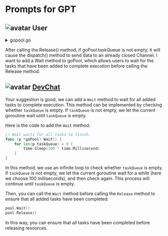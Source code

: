 # Prompts for GPT

## ![avatar](../../assets/icons/avatar_spaceman.png) **User**

<details>
<summary>gopool.go</summary>
package gopool

import (
    "sync"
    "time"
)

// task represents a function that will be executed by a worker.
// It returns a result and an error.
type task func() (interface{}, error)

// goPool represents a pool of workers.
type goPool struct {
    workers    []*worker
    workerStack []int
    maxWorkers int
    // Set by WithMinWorkers(), used to adjust the number of workers. Default equals to maxWorkers.
    minWorkers int
    // tasks are added to this channel first, then dispatched to workers. Default buffer size is 1 million.
    taskQueue chan task
    // Set by WithRetryCount(), used to retry a task when it fails. Default is 0.
    retryCount int
    lock sync.Locker
    cond *sync.Cond
    // Set by WithTimeout(), used to set a timeout for a task. Default is 0, which means no timeout.
    timeout time.Duration
    // Set by WithResultCallback(), used to handle the result of a task. Default is nil.
    resultCallback func(interface{})
    // Set by WithErrorCallback(), used to handle the error of a task. Default is nil.
    errorCallback func(error)
    // adjustInterval is the interval to adjust the number of workers. Default is 1 second.
    adjustInterval time.Duration
}

// NewGoPool creates a new pool of workers.
func NewGoPool(maxWorkers int, opts ...Option) *goPool {
    pool := &goPool{
        maxWorkers: maxWorkers,
        // Set minWorkers to maxWorkers by default
        minWorkers: maxWorkers,
        workers:    make([]*worker, maxWorkers),
        workerStack: make([]int, maxWorkers),
        taskQueue: make(chan task, 1e6),
        retryCount: 0,
        lock: new(sync.Mutex),
        timeout: 0,
        adjustInterval: 1 * time.Second,
    }
    // Apply options
    for _, opt := range opts {
        opt(pool)
    }
    if pool.cond == nil {
        pool.cond = sync.NewCond(pool.lock)
    }
    // Create workers with the minimum number. Don't use pushWorker() here.
    for i := 0; i < pool.minWorkers; i++ {
        worker := newWorker()
        pool.workers[i] = worker
        pool.workerStack[i] = i
        worker.start(pool, i)
    }
    go pool.adjustWorkers()
    go pool.dispatch()
    return pool
}

// AddTask adds a task to the pool.
func (p *goPool) AddTask(t task) {
    p.taskQueue <- t
}

// Release stops all workers and releases resources.
func (p *goPool) Release() { 
    close(p.taskQueue)
    p.cond.L.Lock()
    for len(p.workerStack) != p.minWorkers {
        p.cond.Wait()
    }
    p.cond.L.Unlock()
    for _, worker := range p.workers {
        close(worker.taskQueue)
    }
    p.workers = nil
    p.workerStack = nil
}

func (p *goPool) popWorker() int {
    p.lock.Lock()
    workerIndex := p.workerStack[len(p.workerStack)-1]
    p.workerStack = p.workerStack[:len(p.workerStack)-1]
    p.lock.Unlock()
    return workerIndex
}

func (p *goPool) pushWorker(workerIndex int) {
    p.lock.Lock()
    p.workerStack = append(p.workerStack, workerIndex)
    p.lock.Unlock()
    p.cond.Signal()
}

// adjustWorkers adjusts the number of workers according to the number of tasks in the queue.
func (p *goPool) adjustWorkers() {
    ticker := time.NewTicker(p.adjustInterval)
    defer ticker.Stop()

    for range ticker.C {
        p.cond.L.Lock()
        if len(p.taskQueue) > len(p.workerStack)*3/4 && len(p.workerStack) < p.maxWorkers {
            // Double the number of workers until it reaches the maximum
            newWorkers := min(len(p.workerStack)*2, p.maxWorkers) - len(p.workerStack)
            for i := 0; i < newWorkers; i++ {
                worker := newWorker()
                p.workers = append(p.workers, worker)
                p.workerStack = append(p.workerStack, len(p.workers)-1)
                worker.start(p, len(p.workers)-1)
            }
        } else if len(p.taskQueue) == 0 && len(p.workerStack) > p.minWorkers {
            // Halve the number of workers until it reaches the minimum
            removeWorkers := max((len(p.workerStack)-p.minWorkers)/2, p.minWorkers)
            p.workers = p.workers[:len(p.workers)-removeWorkers]
            p.workerStack = p.workerStack[:len(p.workerStack)-removeWorkers]
        }
        p.cond.L.Unlock()
    }
}

// dispatch dispatches tasks to workers.
func (p *goPool) dispatch() {
    for t := range p.taskQueue {
        p.cond.L.Lock()
        for len(p.workerStack) == 0 {
            p.cond.Wait()
        }
        p.cond.L.Unlock()
        workerIndex := p.popWorker()
        p.workers[workerIndex].taskQueue <- t
    }
}

func min(a, b int) int {
    if a < b {
        return a
    }
    return b
}

func max(a, b int) int {
    if a > b {
        return a
    }
    return b
}
</details>

After calling the Release() method, if goPool.taskQueue is not empty, it will cause the dispatch() method to send data to an already closed Channel. I want to add a Wait method to goPool, which allows users to wait for the tasks that have been added to complete execution before calling the Release method.

## ![avatar](../../assets/icons/avatar_devchat.svg) **[DevChat](https://marketplace.visualstudio.com/items?itemName=merico.devchat)**

Your suggestion is good, we can add a `Wait` method to wait for all added tasks to complete execution. This method can be implemented by checking whether `taskQueue` is empty. If `taskQueue` is not empty, we let the current goroutine wait until `taskQueue` is empty.

Here is the code to add the `Wait` method:

```go path=./gopool.go
// Wait waits for all tasks to finish.
func (p *goPool) Wait() {
    for len(p.taskQueue) > 0 {
        time.Sleep(100 * time.Millisecond)
    }
}
```

In this method, we use an infinite loop to check whether `taskQueue` is empty. If `taskQueue` is not empty, we let the current goroutine wait for a while (here we choose 100 milliseconds), and then check again. This process will continue until `taskQueue` is empty.

Then, you can call the `Wait` method before calling the `Release` method to ensure that all added tasks have been completed:

```go
pool.Wait()
pool.Release()
```

In this way, you can ensure that all tasks have been completed before releasing resources.
